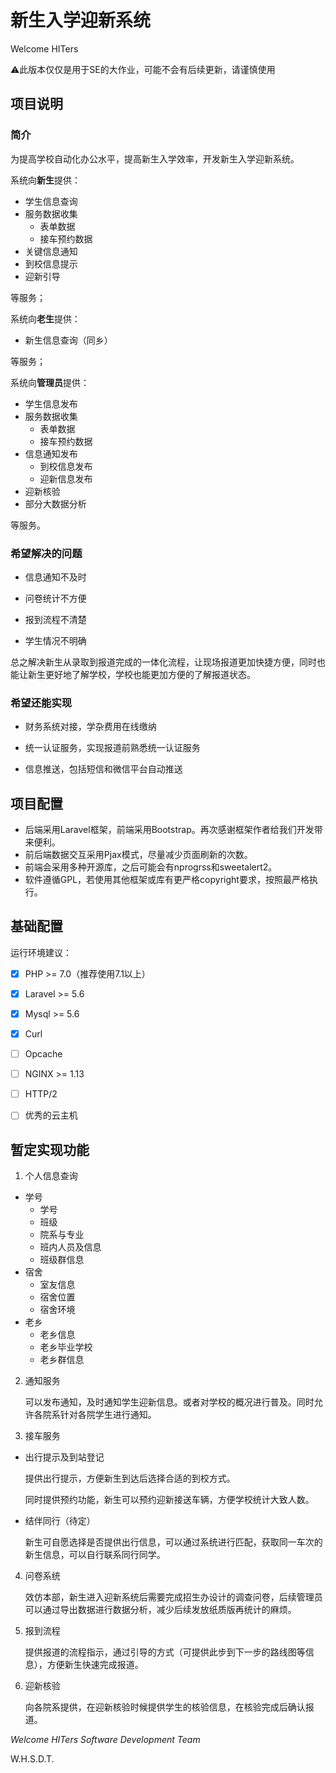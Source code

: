 # 新生入学迎新系统

Welcome HITers

:warning:此版本仅仅是用于SE的大作业，可能不会有后续更新，请谨慎使用

## 项目说明

### 简介

为提高学校自动化办公水平，提高新生入学效率，开发新生入学迎新系统。

系统向**新生**提供：

- 学生信息查询
- 服务数据收集
  - 表单数据
  - 接车预约数据
- 关键信息通知
- 到校信息提示
- 迎新引导

等服务；

系统向**老生**提供：

- 新生信息查询（同乡）

等服务；

系统向**管理员**提供：

- 学生信息发布
- 服务数据收集
  - 表单数据
  - 接车预约数据
- 信息通知发布
  - 到校信息发布
  - 迎新信息发布
- 迎新核验
- 部分大数据分析

等服务。

### 希望解决的问题

- 信息通知不及时

- 问卷统计不方便

- 报到流程不清楚

- 学生情况不明确

总之解决新生从录取到报道完成的一体化流程，让现场报道更加快捷方便，同时也能让新生更好地了解学校，学校也能更加方便的了解报道状态。

### 希望还能实现

- 财务系统对接，学杂费用在线缴纳

- 统一认证服务，实现报道前熟悉统一认证服务

- 信息推送，包括短信和微信平台自动推送




## 项目配置

- 后端采用Laravel框架，前端采用Bootstrap。再次感谢框架作者给我们开发带来便利。
- 前后端数据交互采用Pjax模式，尽量减少页面刷新的次数。
- 前端会采用多种开源库，之后可能会有nprogrss和sweetalert2。
- 软件遵循GPL，若使用其他框架或库有更严格copyright要求，按照最严格执行。



## 基础配置

运行环境建议：

- [x] PHP >= 7.0（推荐使用7.1以上）
- [x] Laravel >= 5.6
- [x] Mysql >= 5.6
- [x] Curl
- [ ] Opcache
- [ ] NGINX >= 1.13
- [ ] HTTP/2
- [ ] 优秀的云主机



## 暂定实现功能

1. 个人信息查询

- 学号 
  - 学号
  - 班级
  - 院系与专业
  - 班内人员及信息
  - 班级群信息
- 宿舍
  - 室友信息
  - 宿舍位置
  - 宿舍环境
- 老乡
  - 老乡信息
  - 老乡毕业学校
  - 老乡群信息

2. 通知服务

   可以发布通知，及时通知学生迎新信息。或者对学校的概况进行普及。同时允许各院系针对各院学生进行通知。

3. 接车服务

- 出行提示及到站登记

  提供出行提示，方便新生到达后选择合适的到校方式。

  同时提供预约功能，新生可以预约迎新接送车辆，方便学校统计大致人数。

- 结伴同行（待定）

  新生可自愿选择是否提供出行信息，可以通过系统进行匹配，获取同一车次的新生信息，可以自行联系同行同学。

4. 问卷系统

   效仿本部，新生进入迎新系统后需要完成招生办设计的调查问卷，后续管理员可以通过导出数据进行数据分析，减少后续发放纸质版再统计的麻烦。

5. 报到流程

   提供报道的流程指示，通过引导的方式（可提供此步到下一步的路线图等信息），方便新生快速完成报道。

6. 迎新核验

   向各院系提供，在迎新核验时候提供学生的核验信息，在核验完成后确认报道。



*Welcome HITers Software Development Team*

W.H.S.D.T.